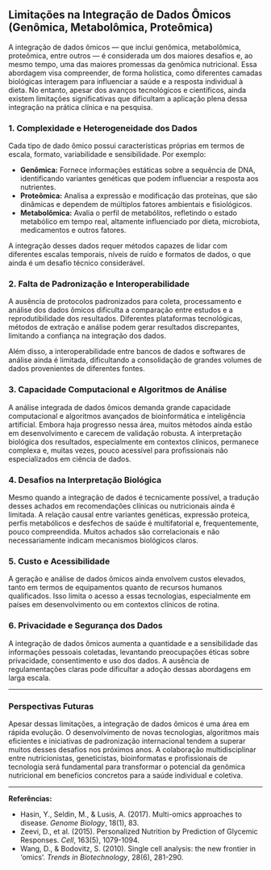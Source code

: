 
## Limitações na Integração de Dados Ômicos (Genômica, Metabolômica, Proteômica)

A integração de dados ômicos — que inclui genômica, metabolômica, proteômica, entre outros — é considerada um dos maiores desafios e, ao mesmo tempo, uma das maiores promessas da genômica nutricional. Essa abordagem visa compreender, de forma holística, como diferentes camadas biológicas interagem para influenciar a saúde e a resposta individual à dieta. No entanto, apesar dos avanços tecnológicos e científicos, ainda existem limitações significativas que dificultam a aplicação plena dessa integração na prática clínica e na pesquisa.

### 1. **Complexidade e Heterogeneidade dos Dados**

Cada tipo de dado ômico possui características próprias em termos de escala, formato, variabilidade e sensibilidade. Por exemplo:

- **Genômica:** Fornece informações estáticas sobre a sequência de DNA, identificando variantes genéticas que podem influenciar a resposta aos nutrientes.
- **Proteômica:** Analisa a expressão e modificação das proteínas, que são dinâmicas e dependem de múltiplos fatores ambientais e fisiológicos.
- **Metabolômica:** Avalia o perfil de metabólitos, refletindo o estado metabólico em tempo real, altamente influenciado por dieta, microbiota, medicamentos e outros fatores.

A integração desses dados requer métodos capazes de lidar com diferentes escalas temporais, níveis de ruído e formatos de dados, o que ainda é um desafio técnico considerável.

### 2. **Falta de Padronização e Interoperabilidade**

A ausência de protocolos padronizados para coleta, processamento e análise dos dados ômicos dificulta a comparação entre estudos e a reprodutibilidade dos resultados. Diferentes plataformas tecnológicas, métodos de extração e análise podem gerar resultados discrepantes, limitando a confiança na integração dos dados.

Além disso, a interoperabilidade entre bancos de dados e softwares de análise ainda é limitada, dificultando a consolidação de grandes volumes de dados provenientes de diferentes fontes.

### 3. **Capacidade Computacional e Algoritmos de Análise**

A análise integrada de dados ômicos demanda grande capacidade computacional e algoritmos avançados de bioinformática e inteligência artificial. Embora haja progresso nessa área, muitos métodos ainda estão em desenvolvimento e carecem de validação robusta. A interpretação biológica dos resultados, especialmente em contextos clínicos, permanece complexa e, muitas vezes, pouco acessível para profissionais não especializados em ciência de dados.

### 4. **Desafios na Interpretação Biológica**

Mesmo quando a integração de dados é tecnicamente possível, a tradução desses achados em recomendações clínicas ou nutricionais ainda é limitada. A relação causal entre variantes genéticas, expressão proteica, perfis metabólicos e desfechos de saúde é multifatorial e, frequentemente, pouco compreendida. Muitos achados são correlacionais e não necessariamente indicam mecanismos biológicos claros.

### 5. **Custo e Acessibilidade**

A geração e análise de dados ômicos ainda envolvem custos elevados, tanto em termos de equipamentos quanto de recursos humanos qualificados. Isso limita o acesso a essas tecnologias, especialmente em países em desenvolvimento ou em contextos clínicos de rotina.

### 6. **Privacidade e Segurança dos Dados**

A integração de dados ômicos aumenta a quantidade e a sensibilidade das informações pessoais coletadas, levantando preocupações éticas sobre privacidade, consentimento e uso dos dados. A ausência de regulamentações claras pode dificultar a adoção dessas abordagens em larga escala.

---

### **Perspectivas Futuras**

Apesar dessas limitações, a integração de dados ômicos é uma área em rápida evolução. O desenvolvimento de novas tecnologias, algoritmos mais eficientes e iniciativas de padronização internacional tendem a superar muitos desses desafios nos próximos anos. A colaboração multidisciplinar entre nutricionistas, geneticistas, bioinformatas e profissionais de tecnologia será fundamental para transformar o potencial da genômica nutricional em benefícios concretos para a saúde individual e coletiva.

---

**Referências:**

- Hasin, Y., Seldin, M., & Lusis, A. (2017). Multi-omics approaches to disease. *Genome Biology*, 18(1), 83.
- Zeevi, D., et al. (2015). Personalized Nutrition by Prediction of Glycemic Responses. *Cell*, 163(5), 1079-1094.
- Wang, D., & Bodovitz, S. (2010). Single cell analysis: the new frontier in ‘omics’. *Trends in Biotechnology*, 28(6), 281-290.
```
